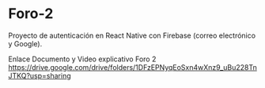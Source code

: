 # Foro-2
 Proyecto de autenticación en React Native con Firebase (correo electrónico y Google).

Enlace Documento y Video explicativo Foro 2
https://drive.google.com/drive/folders/1DFzEPNyqEoSxn4wXnz9_uBu228TnJTKQ?usp=sharing
